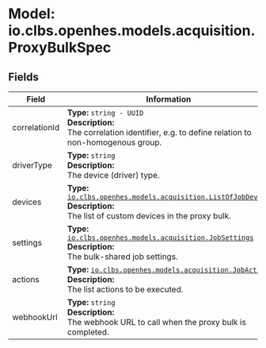 # Model: io.clbs.openhes.models.acquisition.ProxyBulkSpec

## Fields

| Field | Information |
| --- | --- |
| correlationId | <b>Type:</b> `string - UUID`<br><b>Description:</b><br>The correlation identifier, e.g. to define relation to non-homogenous group. |
| driverType | <b>Type:</b> `string`<br><b>Description:</b><br>The device (driver) type. |
| devices | <b>Type:</b> [`io.clbs.openhes.models.acquisition.ListOfJobDevice`](model-io-clbs-openhes-models-acquisition-listofjobdevice.md)<br><b>Description:</b><br>The list of custom devices in the proxy bulk. |
| settings | <b>Type:</b> [`io.clbs.openhes.models.acquisition.JobSettings`](model-io-clbs-openhes-models-acquisition-jobsettings.md)<br><b>Description:</b><br>The bulk-shared job settings. |
| actions | <b>Type:</b> [`io.clbs.openhes.models.acquisition.JobAction`](model-io-clbs-openhes-models-acquisition-jobaction.md)<br><b>Description:</b><br>The list actions to be executed. |
| webhookUrl | <b>Type:</b> `string`<br><b>Description:</b><br>The webhook URL to call when the proxy bulk is completed. |

